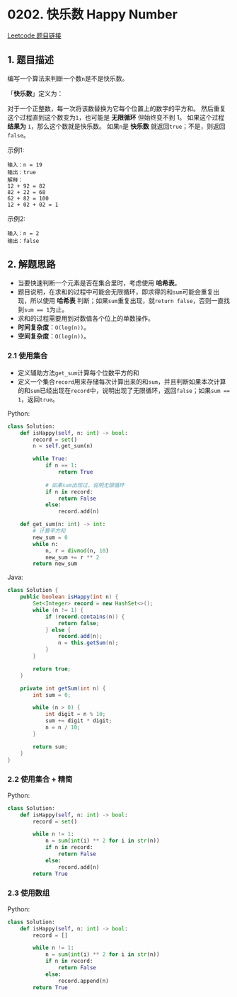 # 0202. 快乐数 Happy Number

[Leetcode 题目链接](https://leetcode.com/problems/happy-number/description/)

## 1. 题目描述
编写一个算法来判断一个数`n`是不是快乐数。

「**快乐数**」定义为：

对于一个正整数，每一次将该数替换为它每个位置上的数字的平方和。
然后重复这个过程直到这个数变为`1`，也可能是 **无限循环** 但始终变不到 1。
如果这个过程 **结果为** `1`，那么这个数就是快乐数。
如果`n`是 **快乐数** 就返回`true`；不是，则返回`false`。

示例1:
```
输入：n = 19
输出：true
解释：
12 + 92 = 82
82 + 22 = 68
62 + 82 = 100
12 + 02 + 02 = 1
```

示例2:
```
输入：n = 2
输出：false
```

## 2. 解题思路
* 当要快速判断一个元素是否在集合里时，考虑使用 **哈希表**。
* 题目说明，在求和的过程中可能会无限循环，即求得的和`sum`可能会重复出现，所以使用 **哈希表** 判断；如果`sum`重复出现，就`return false`，否则一直找到`sum == 1`为止。
* 求和的过程需要用到对数值各个位上的单数操作。
* **时间复杂度**：`O(log(n))`。
* **空间复杂度**：`O(log(n))`。

### 2.1 使用集合
* 定义辅助方法`get_sum`计算每个位数平方的和
* 定义一个集合`record`用来存储每次计算出来的和`sum`，并且判断如果本次计算的和`sum`已经出现在`record`中，说明出现了无限循环，返回`false`；如果`sum == 1`，返回`true`。

Python:
```Python
class Solution:
    def isHappy(self, n: int) -> bool:
        record = set()
        n = self.get_sum(n)

        while True:
            if n == 1:
                return True
            
            # 如果sum出现过，说明无限循环
            if n in record:
                return False
            else:
                record.add(n)

    def get_sum(n: int) -> int:
        # 计算平方和
        new_sum = 0
        while n:
            n, r = divmod(n, 10)
            new_sum += r ** 2
        return new_sum

```
Java:
```Java
class Solution {
    public boolean isHappy(int n) {
        Set<Integer> record = new HashSet<>();
        while (n != 1) {
            if (record.contains(n)) {
                return false;
            } else {
                record.add(n);
                n = this.getSum(n);
            }
        }

        return true;
    }

    private int getSum(int n) {
        int sum = 0;

        while (n > 0) {
            int digit = n % 10;
            sum += digit * digit;
            n = n / 10;
        }

        return sum;
    }
}
```

### 2.2 使用集合 + 精简
Python:
```Python
class Solution:
    def isHappy(self, n: int) -> bool:
        record = set()

        while n != 1:
            n = sum(int(i) ** 2 for i in str(n))
            if n in record:
                return False
            else:
                record.add(n)
        return True
```

### 2.3 使用数组
Python:
```Python
class Solution:
    def isHappy(self, n: int) -> bool:
        record = []

        while n != 1:
            n = sum(int(i) ** 2 for i in str(n))
            if n in record:
                return False
            else:
                record.append(n)
        return True
```


